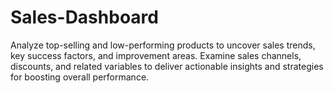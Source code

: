 # Sales-Dashboard
Analyze top-selling and low-performing products to uncover sales trends, key success factors, and improvement areas. Examine sales channels, discounts, and related variables to deliver actionable insights and strategies for boosting overall performance.
